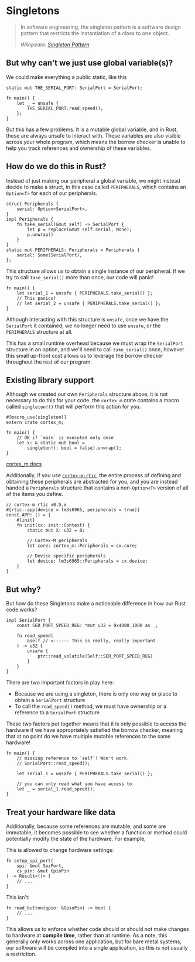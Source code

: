 # Singletons

> In software engineering, the singleton pattern is a software design pattern that restricts the instantiation of a class to one object.
>
> *Wikipedia: [Singleton Pattern]*

[Singleton Pattern]: https://en.wikipedia.org/wiki/Singleton_pattern


## But why can't we just use global variable(s)?

We could make everything a public static, like this

```rust,ignore
static mut THE_SERIAL_PORT: SerialPort = SerialPort;

fn main() {
    let _ = unsafe {
        THE_SERIAL_PORT.read_speed();
    };
}
```

But this has a few problems. It is a mutable global variable, and in Rust, these are always unsafe to interact with. These variables are also visible across your whole program, which means the borrow checker is unable to help you track references and ownership of these variables.

## How do we do this in Rust?

Instead of just making our peripheral a global variable, we might instead decide to make a struct, in this case called `PERIPHERALS`, which contains an `Option<T>` for each of our peripherals.

```rust,ignore
struct Peripherals {
    serial: Option<SerialPort>,
}
impl Peripherals {
    fn take_serial(&mut self) -> SerialPort {
        let p = replace(&mut self.serial, None);
        p.unwrap()
    }
}
static mut PERIPHERALS: Peripherals = Peripherals {
    serial: Some(SerialPort),
};
```

This structure allows us to obtain a single instance of our peripheral. If we try to call `take_serial()` more than once, our code will panic!

```rust,ignore
fn main() {
    let serial_1 = unsafe { PERIPHERALS.take_serial() };
    // This panics!
    // let serial_2 = unsafe { PERIPHERALS.take_serial() };
}
```

Although interacting with this structure is `unsafe`, once we have the `SerialPort` it contained, we no longer need to use `unsafe`, or the `PERIPHERALS` structure at all.

This has a small runtime overhead because we must wrap the `SerialPort` structure in an option, and we'll need to call `take_serial()` once, however this small up-front cost allows us to leverage the borrow checker throughout the rest of our program.

## Existing library support

Although we created our own `Peripherals` structure above, it is not necessary to do this for your code. the `cortex_m` crate contains a macro called `singleton!()` that will perform this action for you.

```rust,ignore
#[macro_use(singleton)]
extern crate cortex_m;

fn main() {
    // OK if `main` is executed only once
    let x: &'static mut bool =
        singleton!(: bool = false).unwrap();
}
```

[cortex_m docs](https://docs.rs/cortex-m/latest/cortex_m/macro.singleton.html)

Additionally, if you use [`cortex-m-rtic`](https://github.com/rtic-rs/cortex-m-rtic), the entire process of defining and obtaining these peripherals are abstracted for you, and you are instead handed a `Peripherals` structure that contains a non-`Option<T>` version of all of the items you define.

```rust,ignore
// cortex-m-rtic v0.5.x
#[rtic::app(device = lm3s6965, peripherals = true)]
const APP: () = {
    #[init]
    fn init(cx: init::Context) {
        static mut X: u32 = 0;
         
        // Cortex-M peripherals
        let core: cortex_m::Peripherals = cx.core;
        
        // Device specific peripherals
        let device: lm3s6965::Peripherals = cx.device;
    }
}
```

## But why?

But how do these Singletons make a noticeable difference in how our Rust code works?

```rust,ignore
impl SerialPort {
    const SER_PORT_SPEED_REG: *mut u32 = 0x4000_1000 as _;

    fn read_speed(
        &self // <------ This is really, really important
    ) -> u32 {
        unsafe {
            ptr::read_volatile(Self::SER_PORT_SPEED_REG)
        }
    }
}
```

There are two important factors in play here:

* Because we are using a singleton, there is only one way or place to obtain a `SerialPort` structure
* To call the `read_speed()` method, we must have ownership or a reference to a `SerialPort` structure

These two factors put together means that it is only possible to access the hardware if we have appropriately satisfied the borrow checker, meaning that at no point do we have multiple mutable references to the same hardware!

```rust,ignore
fn main() {
    // missing reference to `self`! Won't work.
    // SerialPort::read_speed();

    let serial_1 = unsafe { PERIPHERALS.take_serial() };

    // you can only read what you have access to
    let _ = serial_1.read_speed();
}
```

## Treat your hardware like data

Additionally, because some references are mutable, and some are immutable, it becomes possible to see whether a function or method could potentially modify the state of the hardware. For example,

This is allowed to change hardware settings:

```rust,ignore
fn setup_spi_port(
    spi: &mut SpiPort,
    cs_pin: &mut GpioPin
) -> Result<()> {
    // ...
}
```

This isn't:

```rust,ignore
fn read_button(gpio: &GpioPin) -> bool {
    // ...
}
```

This allows us to enforce whether code should or should not make changes to hardware at **compile time**, rather than at runtime. As a note, this generally only works across one application, but for bare metal systems, our software will be compiled into a single application, so this is not usually a restriction.

